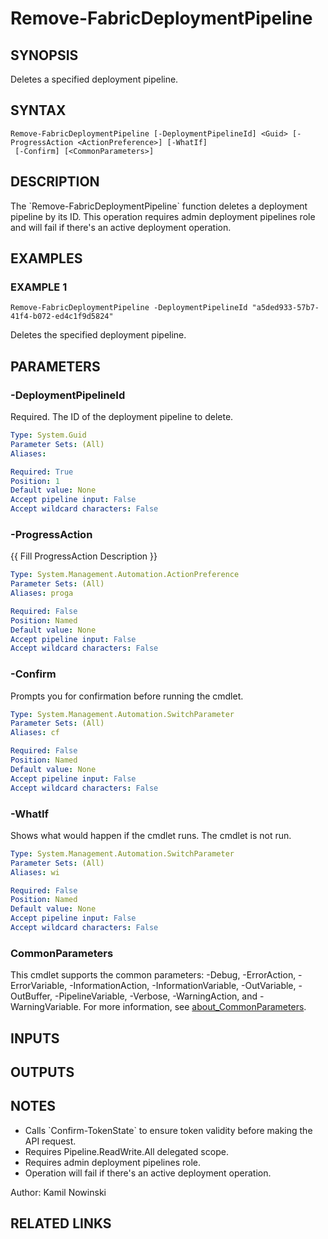 ﻿---
external help file: FabricTools-help.xml
Module Name: FabricTools
online version: https://learn.microsoft.com/en-us/rest/api/fabric/eventhouse/items/list-eventhouses?tabs=HTTP
schema: 2.0.0
---

# Remove-FabricDeploymentPipeline

## SYNOPSIS
Deletes a specified deployment pipeline.

## SYNTAX

```
Remove-FabricDeploymentPipeline [-DeploymentPipelineId] <Guid> [-ProgressAction <ActionPreference>] [-WhatIf]
 [-Confirm] [<CommonParameters>]
```

## DESCRIPTION
The \`Remove-FabricDeploymentPipeline\` function deletes a deployment pipeline by its ID.
This operation requires admin deployment pipelines role and will fail if there's an active deployment operation.

## EXAMPLES

### EXAMPLE 1
```
Remove-FabricDeploymentPipeline -DeploymentPipelineId "a5ded933-57b7-41f4-b072-ed4c1f9d5824"
```

Deletes the specified deployment pipeline.

## PARAMETERS

### -DeploymentPipelineId
Required.
The ID of the deployment pipeline to delete.

```yaml
Type: System.Guid
Parameter Sets: (All)
Aliases:

Required: True
Position: 1
Default value: None
Accept pipeline input: False
Accept wildcard characters: False
```

### -ProgressAction
{{ Fill ProgressAction Description }}

```yaml
Type: System.Management.Automation.ActionPreference
Parameter Sets: (All)
Aliases: proga

Required: False
Position: Named
Default value: None
Accept pipeline input: False
Accept wildcard characters: False
```

### -Confirm
Prompts you for confirmation before running the cmdlet.

```yaml
Type: System.Management.Automation.SwitchParameter
Parameter Sets: (All)
Aliases: cf

Required: False
Position: Named
Default value: None
Accept pipeline input: False
Accept wildcard characters: False
```

### -WhatIf
Shows what would happen if the cmdlet runs.
The cmdlet is not run.

```yaml
Type: System.Management.Automation.SwitchParameter
Parameter Sets: (All)
Aliases: wi

Required: False
Position: Named
Default value: None
Accept pipeline input: False
Accept wildcard characters: False
```

### CommonParameters
This cmdlet supports the common parameters: -Debug, -ErrorAction, -ErrorVariable, -InformationAction, -InformationVariable, -OutVariable, -OutBuffer, -PipelineVariable, -Verbose, -WarningAction, and -WarningVariable. For more information, see [about_CommonParameters](http://go.microsoft.com/fwlink/?LinkID=113216).

## INPUTS

## OUTPUTS

## NOTES
- Calls \`Confirm-TokenState\` to ensure token validity before making the API request.
- Requires Pipeline.ReadWrite.All delegated scope.
- Requires admin deployment pipelines role.
- Operation will fail if there's an active deployment operation.

Author: Kamil Nowinski

## RELATED LINKS
